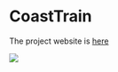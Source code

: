 # CoastTrain

The project website is [here](https://coasttrain.github.io/CoastTrain/)

![](website/static/img/Coast_train_fig1.jpg)
